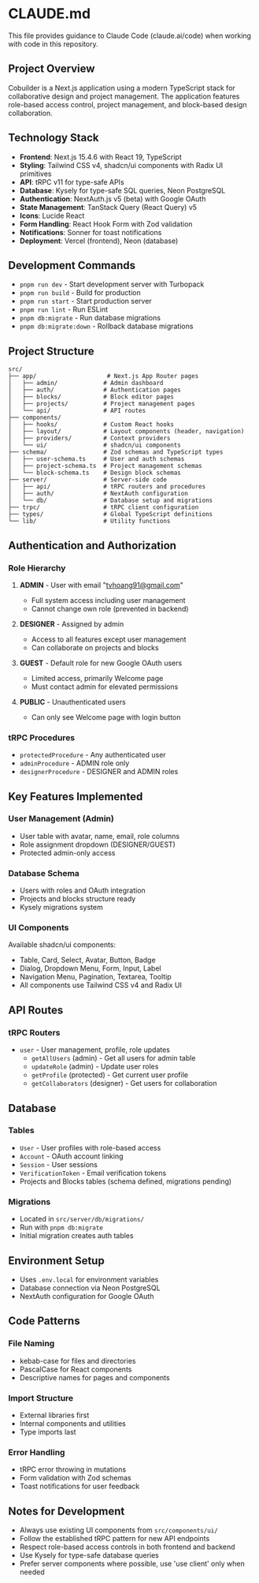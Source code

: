 # CLAUDE.md

This file provides guidance to Claude Code (claude.ai/code) when working with code in this repository.

## Project Overview

Cobuilder is a Next.js application using a modern TypeScript stack for collaborative design and project management. The application features role-based access control, project management, and block-based design collaboration.

## Technology Stack

- **Frontend**: Next.js 15.4.6 with React 19, TypeScript
- **Styling**: Tailwind CSS v4, shadcn/ui components with Radix UI primitives
- **API**: tRPC v11 for type-safe APIs
- **Database**: Kysely for type-safe SQL queries, Neon PostgreSQL
- **Authentication**: NextAuth.js v5 (beta) with Google OAuth
- **State Management**: TanStack Query (React Query) v5
- **Icons**: Lucide React
- **Form Handling**: React Hook Form with Zod validation
- **Notifications**: Sonner for toast notifications
- **Deployment**: Vercel (frontend), Neon (database)

## Development Commands

- `pnpm run dev` - Start development server with Turbopack
- `pnpm run build` - Build for production
- `pnpm run start` - Start production server
- `pnpm run lint` - Run ESLint
- `pnpm db:migrate` - Run database migrations
- `pnpm db:migrate:down` - Rollback database migrations

## Project Structure

```
src/
├── app/                    # Next.js App Router pages
│   ├── admin/             # Admin dashboard
│   ├── auth/              # Authentication pages
│   ├── blocks/            # Block editor pages
│   ├── projects/          # Project management pages
│   └── api/               # API routes
├── components/
│   ├── hooks/             # Custom React hooks
│   ├── layout/            # Layout components (header, navigation)
│   ├── providers/         # Context providers
│   └── ui/                # shadcn/ui components
├── schema/                # Zod schemas and TypeScript types
│   ├── user-schema.ts     # User and auth schemas
│   ├── project-schema.ts  # Project management schemas
│   └── block-schema.ts    # Design block schemas
├── server/                # Server-side code
│   ├── api/               # tRPC routers and procedures
│   ├── auth/              # NextAuth configuration
│   └── db/                # Database setup and migrations
├── trpc/                  # tRPC client configuration
├── types/                 # Global TypeScript definitions
└── lib/                   # Utility functions
```

## Authentication and Authorization

### Role Hierarchy
1. **ADMIN** - User with email "tvhoang91@gmail.com"
   - Full system access including user management
   - Cannot change own role (prevented in backend)
   
2. **DESIGNER** - Assigned by admin
   - Access to all features except user management
   - Can collaborate on projects and blocks
   
3. **GUEST** - Default role for new Google OAuth users
   - Limited access, primarily Welcome page
   - Must contact admin for elevated permissions
   
4. **PUBLIC** - Unauthenticated users
   - Can only see Welcome page with login button

### tRPC Procedures
- `protectedProcedure` - Any authenticated user
- `adminProcedure` - ADMIN role only
- `designerProcedure` - DESIGNER and ADMIN roles

## Key Features Implemented

### User Management (Admin)
- User table with avatar, name, email, role columns
- Role assignment dropdown (DESIGNER/GUEST)
- Protected admin-only access

### Database Schema
- Users with roles and OAuth integration
- Projects and blocks structure ready
- Kysely migrations system

### UI Components
Available shadcn/ui components:
- Table, Card, Select, Avatar, Button, Badge
- Dialog, Dropdown Menu, Form, Input, Label
- Navigation Menu, Pagination, Textarea, Tooltip
- All components use Tailwind CSS v4 and Radix UI

## API Routes

### tRPC Routers
- `user` - User management, profile, role updates
  - `getAllUsers` (admin) - Get all users for admin table
  - `updateRole` (admin) - Update user roles
  - `getProfile` (protected) - Get current user profile
  - `getCollaborators` (designer) - Get users for collaboration

## Database

### Tables
- `User` - User profiles with role-based access
- `Account` - OAuth account linking
- `Session` - User sessions
- `VerificationToken` - Email verification tokens
- Projects and Blocks tables (schema defined, migrations pending)

### Migrations
- Located in `src/server/db/migrations/`
- Run with `pnpm db:migrate`
- Initial migration creates auth tables

## Environment Setup
- Uses `.env.local` for environment variables
- Database connection via Neon PostgreSQL
- NextAuth configuration for Google OAuth

## Code Patterns

### File Naming
- kebab-case for files and directories
- PascalCase for React components
- Descriptive names for pages and components

### Import Structure
- External libraries first
- Internal components and utilities
- Type imports last

### Error Handling
- tRPC error throwing in mutations
- Form validation with Zod schemas
- Toast notifications for user feedback

## Notes for Development

- Always use existing UI components from `src/components/ui/`
- Follow the established tRPC pattern for new API endpoints
- Respect role-based access controls in both frontend and backend
- Use Kysely for type-safe database queries
- Prefer server components where possible, use 'use client' only when needed